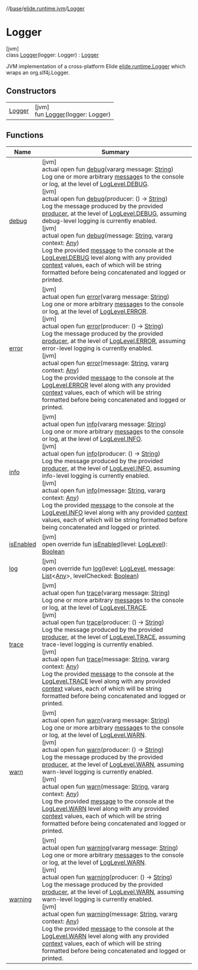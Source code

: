 //[base](../../../index.md)/[elide.runtime.jvm](../index.md)/[Logger](index.md)

# Logger

[jvm]\
class [Logger](index.md)(logger: Logger) : [Logger](../../elide.runtime/-logger/index.md)

JVM implementation of a cross-platform Elide [elide.runtime.Logger](../../elide.runtime/-logger/index.md) which wraps an org.slf4j.Logger.

## Constructors

| | |
|---|---|
| [Logger](-logger.md) | [jvm]<br>fun [Logger](-logger.md)(logger: Logger) |

## Functions

| Name | Summary |
|---|---|
| [debug](../../elide.runtime/-logger/debug.md) | [jvm]<br>actual open fun [debug](../../elide.runtime/-logger/debug.md)(vararg message: [String](https://kotlinlang.org/api/latest/jvm/stdlib/kotlin/-string/index.html))<br>Log one or more arbitrary [message](../../elide.runtime/-logger/debug.md)s to the console or log, at the level of [LogLevel.DEBUG](../../elide.runtime/-log-level/-d-e-b-u-g/index.md).<br>[jvm]<br>actual open fun [debug](../../elide.runtime/-logger/debug.md)(producer: () -&gt; [String](https://kotlinlang.org/api/latest/jvm/stdlib/kotlin/-string/index.html))<br>Log the message produced by the provided [producer](../../elide.runtime/-logger/debug.md), at the level of [LogLevel.DEBUG](../../elide.runtime/-log-level/-d-e-b-u-g/index.md), assuming debug-level logging is currently enabled.<br>[jvm]<br>actual open fun [debug](../../elide.runtime/-logger/debug.md)(message: [String](https://kotlinlang.org/api/latest/jvm/stdlib/kotlin/-string/index.html), vararg context: [Any](https://kotlinlang.org/api/latest/jvm/stdlib/kotlin/-any/index.html))<br>Log the provided [message](../../elide.runtime/-logger/debug.md) to the console at the [LogLevel.DEBUG](../../elide.runtime/-log-level/-d-e-b-u-g/index.md) level along with any provided [context](../../elide.runtime/-logger/debug.md) values, each of which will be string formatted before being concatenated and logged or printed. |
| [error](../../elide.runtime/-logger/error.md) | [jvm]<br>actual open fun [error](../../elide.runtime/-logger/error.md)(vararg message: [String](https://kotlinlang.org/api/latest/jvm/stdlib/kotlin/-string/index.html))<br>Log one or more arbitrary [message](../../elide.runtime/-logger/error.md)s to the console or log, at the level of [LogLevel.ERROR](../../elide.runtime/-log-level/-e-r-r-o-r/index.md).<br>[jvm]<br>actual open fun [error](../../elide.runtime/-logger/error.md)(producer: () -&gt; [String](https://kotlinlang.org/api/latest/jvm/stdlib/kotlin/-string/index.html))<br>Log the message produced by the provided [producer](../../elide.runtime/-logger/error.md), at the level of [LogLevel.ERROR](../../elide.runtime/-log-level/-e-r-r-o-r/index.md), assuming error-level logging is currently enabled.<br>[jvm]<br>actual open fun [error](../../elide.runtime/-logger/error.md)(message: [String](https://kotlinlang.org/api/latest/jvm/stdlib/kotlin/-string/index.html), vararg context: [Any](https://kotlinlang.org/api/latest/jvm/stdlib/kotlin/-any/index.html))<br>Log the provided [message](../../elide.runtime/-logger/error.md) to the console at the [LogLevel.ERROR](../../elide.runtime/-log-level/-e-r-r-o-r/index.md) level along with any provided [context](../../elide.runtime/-logger/error.md) values, each of which will be string formatted before being concatenated and logged or printed. |
| [info](../../elide.runtime/-logger/info.md) | [jvm]<br>actual open fun [info](../../elide.runtime/-logger/info.md)(vararg message: [String](https://kotlinlang.org/api/latest/jvm/stdlib/kotlin/-string/index.html))<br>Log one or more arbitrary [message](../../elide.runtime/-logger/info.md)s to the console or log, at the level of [LogLevel.INFO](../../elide.runtime/-log-level/-i-n-f-o/index.md).<br>[jvm]<br>actual open fun [info](../../elide.runtime/-logger/info.md)(producer: () -&gt; [String](https://kotlinlang.org/api/latest/jvm/stdlib/kotlin/-string/index.html))<br>Log the message produced by the provided [producer](../../elide.runtime/-logger/info.md), at the level of [LogLevel.INFO](../../elide.runtime/-log-level/-i-n-f-o/index.md), assuming info-level logging is currently enabled.<br>[jvm]<br>actual open fun [info](../../elide.runtime/-logger/info.md)(message: [String](https://kotlinlang.org/api/latest/jvm/stdlib/kotlin/-string/index.html), vararg context: [Any](https://kotlinlang.org/api/latest/jvm/stdlib/kotlin/-any/index.html))<br>Log the provided [message](../../elide.runtime/-logger/info.md) to the console at the [LogLevel.INFO](../../elide.runtime/-log-level/-i-n-f-o/index.md) level along with any provided [context](../../elide.runtime/-logger/info.md) values, each of which will be string formatted before being concatenated and logged or printed. |
| [isEnabled](is-enabled.md) | [jvm]<br>open override fun [isEnabled](is-enabled.md)(level: [LogLevel](../../elide.runtime/-log-level/index.md)): [Boolean](https://kotlinlang.org/api/latest/jvm/stdlib/kotlin/-boolean/index.html) |
| [log](log.md) | [jvm]<br>open override fun [log](log.md)(level: [LogLevel](../../elide.runtime/-log-level/index.md), message: [List](https://kotlinlang.org/api/latest/jvm/stdlib/kotlin.collections/-list/index.html)&lt;[Any](https://kotlinlang.org/api/latest/jvm/stdlib/kotlin/-any/index.html)&gt;, levelChecked: [Boolean](https://kotlinlang.org/api/latest/jvm/stdlib/kotlin/-boolean/index.html)) |
| [trace](../../elide.runtime/-logger/trace.md) | [jvm]<br>actual open fun [trace](../../elide.runtime/-logger/trace.md)(vararg message: [String](https://kotlinlang.org/api/latest/jvm/stdlib/kotlin/-string/index.html))<br>Log one or more arbitrary [message](../../elide.runtime/-logger/trace.md)s to the console or log, at the level of [LogLevel.TRACE](../../elide.runtime/-log-level/-t-r-a-c-e/index.md).<br>[jvm]<br>actual open fun [trace](../../elide.runtime/-logger/trace.md)(producer: () -&gt; [String](https://kotlinlang.org/api/latest/jvm/stdlib/kotlin/-string/index.html))<br>Log the message produced by the provided [producer](../../elide.runtime/-logger/trace.md), at the level of [LogLevel.TRACE](../../elide.runtime/-log-level/-t-r-a-c-e/index.md), assuming trace-level logging is currently enabled.<br>[jvm]<br>actual open fun [trace](../../elide.runtime/-logger/trace.md)(message: [String](https://kotlinlang.org/api/latest/jvm/stdlib/kotlin/-string/index.html), vararg context: [Any](https://kotlinlang.org/api/latest/jvm/stdlib/kotlin/-any/index.html))<br>Log the provided [message](../../elide.runtime/-logger/trace.md) to the console at the [LogLevel.TRACE](../../elide.runtime/-log-level/-t-r-a-c-e/index.md) level along with any provided [context](../../elide.runtime/-logger/trace.md) values, each of which will be string formatted before being concatenated and logged or printed. |
| [warn](../../elide.runtime/-logger/warn.md) | [jvm]<br>actual open fun [warn](../../elide.runtime/-logger/warn.md)(vararg message: [String](https://kotlinlang.org/api/latest/jvm/stdlib/kotlin/-string/index.html))<br>Log one or more arbitrary [message](../../elide.runtime/-logger/warn.md)s to the console or log, at the level of [LogLevel.WARN](../../elide.runtime/-log-level/-w-a-r-n/index.md).<br>[jvm]<br>actual open fun [warn](../../elide.runtime/-logger/warn.md)(producer: () -&gt; [String](https://kotlinlang.org/api/latest/jvm/stdlib/kotlin/-string/index.html))<br>Log the message produced by the provided [producer](../../elide.runtime/-logger/warn.md), at the level of [LogLevel.WARN](../../elide.runtime/-log-level/-w-a-r-n/index.md), assuming warn-level logging is currently enabled.<br>[jvm]<br>actual open fun [warn](../../elide.runtime/-logger/warn.md)(message: [String](https://kotlinlang.org/api/latest/jvm/stdlib/kotlin/-string/index.html), vararg context: [Any](https://kotlinlang.org/api/latest/jvm/stdlib/kotlin/-any/index.html))<br>Log the provided [message](../../elide.runtime/-logger/warn.md) to the console at the [LogLevel.WARN](../../elide.runtime/-log-level/-w-a-r-n/index.md) level along with any provided [context](../../elide.runtime/-logger/warn.md) values, each of which will be string formatted before being concatenated and logged or printed. |
| [warning](../../elide.runtime/-logger/warning.md) | [jvm]<br>actual open fun [warning](../../elide.runtime/-logger/warning.md)(vararg message: [String](https://kotlinlang.org/api/latest/jvm/stdlib/kotlin/-string/index.html))<br>Log one or more arbitrary [message](../../elide.runtime/-logger/warning.md)s to the console or log, at the level of [LogLevel.WARN](../../elide.runtime/-log-level/-w-a-r-n/index.md).<br>[jvm]<br>actual open fun [warning](../../elide.runtime/-logger/warning.md)(producer: () -&gt; [String](https://kotlinlang.org/api/latest/jvm/stdlib/kotlin/-string/index.html))<br>Log the message produced by the provided [producer](../../elide.runtime/-logger/warning.md), at the level of [LogLevel.WARN](../../elide.runtime/-log-level/-w-a-r-n/index.md), assuming warn-level logging is currently enabled.<br>[jvm]<br>actual open fun [warning](../../elide.runtime/-logger/warning.md)(message: [String](https://kotlinlang.org/api/latest/jvm/stdlib/kotlin/-string/index.html), vararg context: [Any](https://kotlinlang.org/api/latest/jvm/stdlib/kotlin/-any/index.html))<br>Log the provided [message](../../elide.runtime/-logger/warning.md) to the console at the [LogLevel.WARN](../../elide.runtime/-log-level/-w-a-r-n/index.md) level along with any provided [context](../../elide.runtime/-logger/warning.md) values, each of which will be string formatted before being concatenated and logged or printed. |

